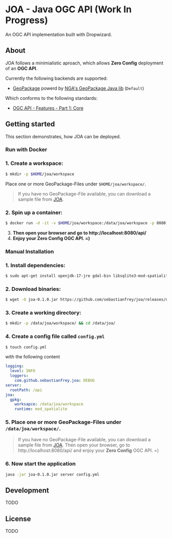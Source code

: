 # JOA - Java OGC API (Work In Progress)

An OGC API implementation built with Dropwizard.

## About

JOA follows a minimialistic aproach, which allows **Zero Config** deployment of an **OGC API**.

Currently the following backends are supported:

- [GeoPackage](https://www.geopackage.org/) powerd by [NGA's GeoPackage Java lib](https://github.com/ngageoint/geopackage-java) (`Default`)

Which conforms to the following standards:

- [OGC API - Features - Part 1: Core](http://docs.opengeospatial.org/is/17-069r3/17-069r3.html)

## Getting started

This section demonstrates, how JOA can be deployed.

### Run with Docker

### 1. Create a workspace:

```bash
$ mkdir -p $HOME/joa/workspace
```

Place one or more GeoPackage-Files under `$HOME/joa/workspace/`.

> If you have no GeoPackage-File available, you can download a sample file from [JOA](https://github.com/sebastianfrey/joa/raw/main/data/example.gpkg).

### 2. Spin up a container:

```bash
$ docker run -d -it -v $HOME/joa/workspace:/data/joa/workspace -p 8080:8080 sfrey/joa:0.1.0
```

3. **Then open your browser and go to http://localhost:8080/api/**
4. **Enjoy your **Zero Config** OGC API. =)**


### Manual Installation

### 1. Install dependencies:

```bash
$ sudo apt-get install openjdk-17-jre gdal-bin libsqlite3-mod-spatialite
```

### 2. Download binaries:

```bash
$ wget -O joa-0.1.0.jar https://github.com/sebastianfrey/joa/releases/download/v0.1.0/joa-0.1.0.jar
```

### 3. Create a working directory:

```bash
$ mkdir -p /data/joa/workspace/ && cd /data/joa/
```

### 4. Create a config file called `config.yml`

```bash
$ touch config.yml
```

with the following content

```yml
logging:
  level: INFO
  loggers:
    com.github.sebastianfrey.joa: DEBUG
server:
  rootPath: /api
joa:
  gpkg:
    worksapce: /data/joa/workspace
    runtime: mod_spatialite
```

### 5. Place one or more GeoPackage-Files under `/data/joa/workspace/`.

> If you have no GeoPackage-File available, you can download a sample file from [JOA](https://github.com/sebastianfrey/joa/raw/main/data/example.gpkg).
Then open your browser, go to http://localhost:8080/api/ and enjoy your **Zero Config** OGC API. =)

### 6. Now start the application

```bash
java -jar joa-0.1.0.jar server config.yml
```

## Development

TODO

## License

TODO
